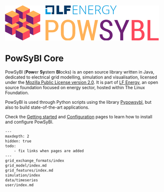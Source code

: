 ![PowSyBl Logo](_static/logos/logo_lfe_powsybl.svg)
# PowSyBl Core

PowSyBl (<b>Pow</b>er <b>Sy</b>stem <b>Bl</b>ocks) is an open source library written in Java,
dedicated to electrical grid modelling, simulation and visualisation, licensed under the [Mozilla Public License version 2.0](https://www.mozilla.org/en-US/MPL/2.0/).
It is part of [LF Energy](https://www.lfenergy.org/), an open source foundation focused on energy sector, hosted within The Linux Foundation.

PowSyBl is used through Python scripts using the library [Pypowsybl](https://powsybl.readthedocs.io/projects/pypowsybl/en/stable/), but also 
to build state-of-the-art applications.

Check the [Getting started](../documentation/user/index.md) and [Configuration](../documentation/user/configuration/index.md) pages to learn how to install and configure PowSyBl.

```{toctree}
---
maxdepth: 2
hidden: true
todo:
    - fix links when pages are added
---
grid_exchange_formats/index
grid_model/index.md
grid_features/index.md
simulation/index
data/timeseries
user/index.md
```

